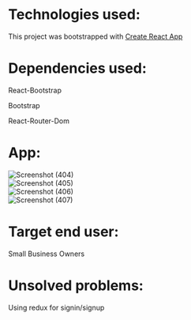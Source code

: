 # Technologies used:

This project was bootstrapped with [Create React App](https://reactjs.org/docs/create-a-new-react-app.html)

# Dependencies used:

React-Bootstrap

Bootstrap

React-Router-Dom

# App:

![Screenshot (404)](https://user-images.githubusercontent.com/73318314/110057446-96fc0b00-7d2e-11eb-8236-d8a7fcf6df9e.png)
<br />
![Screenshot (405)](https://user-images.githubusercontent.com/73318314/110058762-f9560b00-7d30-11eb-933b-e6177105f65f.png)
<br />
![Screenshot (406)](https://user-images.githubusercontent.com/73318314/110058844-1ee31480-7d31-11eb-9bc5-7d1fe16a188c.png)
<br />
![Screenshot (407)](https://user-images.githubusercontent.com/73318314/110058649-b72cc980-7d30-11eb-9bc2-13c2603d7943.png)
<br />

# Target end user:

Small Business Owners

# Unsolved problems:

Using redux for signin/signup
